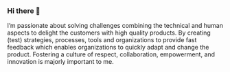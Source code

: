### Hi there 👋

I’m passionate about solving challenges combining the technical and human aspects to delight the customers with high quality products. 
By creating (test) strategies, processes, tools and organizations to provide fast feedback which enables organizations to quickly adapt and change the product.
Fostering a culture of respect, collaboration, empowerment, and innovation is majorly important to me.

<!--
**DominikDary/dominikdary** is a ✨ _special_ ✨ repository because its `README.md` (this file) appears on your GitHub profile.

Here are some ideas to get you started:

- 🔭 I’m currently working on ...
- 🌱 I’m currently learning ...
- 👯 I’m looking to collaborate on ...
- 🤔 I’m looking for help with ...
- 💬 Ask me about ...
- 📫 How to reach me: ...
- 😄 Pronouns: ...
- ⚡ Fun fact: ...
-->
